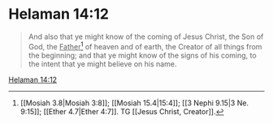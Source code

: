 # Helaman 14:12

> And also that ye might know of the coming of Jesus Christ, the Son of God, the <u>Father</u>[^a] of heaven and of earth, the Creator of all things from the beginning; and that ye might know of the signs of his coming, to the intent that ye might believe on his name.

[Helaman 14:12](https://www.churchofjesuschrist.org/study/scriptures/bofm/hel/14?lang=eng&id=p12#p12)


[^a]: [[Mosiah 3.8|Mosiah 3:8]]; [[Mosiah 15.4|15:4]]; [[3 Nephi 9.15|3 Ne. 9:15]]; [[Ether 4.7|Ether 4:7]]. TG [[Jesus Christ, Creator]].
